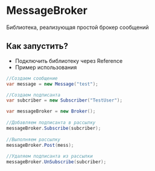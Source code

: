 # MessageBroker
Библиотека, реализующая простой брокер сообщений

Как запустить?
-------------------------------------------------------------
* Подключить библиотеку через Reference
* Пример использования 

```C#
//Создаем сообщение
var message = new Message("test");

//Создаем подписанта
var subcriber = new Subscriber("TestUser");

var messageBroker = new Broker();
 
//Добавляем подписанта в рассылку
messageBroker.Subscribe(subcriber);
 
//Выполняем рассылку
messageBroker.Post(mess);
 
//Удаляем подписанта из рассылки
messageBroker.UnSubscribe(subcriber);
 
```

